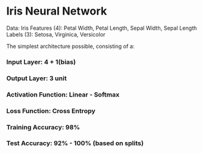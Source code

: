 # Iris Neural Network

Data: Iris 
Features (4): Petal Width, Petal Length, Sepal Width, Sepal Length
Labels (3): Setosa, Virginica, Versicolor


The simplest architecture possible, consisting of a:

### Input Layer: 4 + 1(bias)

### Output Layer: 3 unit

### Activation Function: Linear - Softmax

### Loss Function: Cross Entropy

### Training Accuracy: 98%
### Test Accuracy: 92% - 100% (based on splits)

